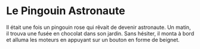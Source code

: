 # Le Pingouin Astronaute

Il était une fois un pingouin rose qui rêvait de devenir astronaute. Un matin, il trouva une fusée en chocolat dans son jardin. Sans hésiter, il monta à bord et alluma les moteurs en appuyant sur un bouton en forme de beignet.

